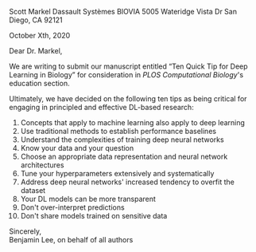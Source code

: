 Scott Markel
Dassault Systèmes BIOVIA
5005 Wateridge Vista Dr
San Diego, CA 92121

October Xth, 2020

Dear Dr. Markel,

We are writing to submit our manuscript entitled “Ten Quick Tip for Deep Learning in Biology” for consideration in _PLOS Computational Biology_'s education section.

Ultimately, we have decided on the following ten tips as being critical for engaging in principled and effective DL-based research:

1. Concepts that apply to machine learning also apply to deep learning
2. Use traditional methods to establish performance baselines
3. Understand the complexities of training deep neural networks
4. Know your data and your question
5. Choose an appropriate data representation and neural network architectures
6. Tune your hyperparameters extensively and systematically
7. Address deep neural networks' increased tendency to overfit the dataset
8. Your DL models can be more transparent
9. Don't over-interpret predictions
10. Don't share models trained on sensitive data

Sincerely,  
Benjamin Lee, on behalf of all authors
